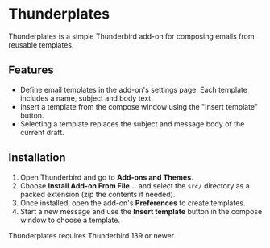# Thunderplates

Thunderplates is a simple Thunderbird add-on for composing emails from reusable templates.

## Features

- Define email templates in the add-on's settings page. Each template includes a name, subject and body text.
- Insert a template from the compose window using the "Insert template" button.
- Selecting a template replaces the subject and message body of the current draft.

## Installation

1. Open Thunderbird and go to **Add-ons and Themes**.
2. Choose **Install Add-on From File...** and select the `src/` directory as a packed extension (zip the contents if needed).
3. Once installed, open the add-on's **Preferences** to create templates.
4. Start a new message and use the **Insert template** button in the compose window to choose a template.

Thunderplates requires Thunderbird 139 or newer.
